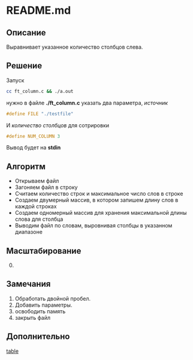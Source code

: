 # README.md

## Описание

Выравнивает указанное количество столбцов слева.

## Решение
Запуск
```bash
cc ft_column.c && ./a.out
```
нужно в файле **./ft_column.c** указать два параметра, _источник_

```c
#define FILE "./testfile"
```
И _количество столбцов_ для сотрировки

```c
#define NUM_COLUMN 3
```

Вывод будет на **stdin**

## Алгоритм

- Открываем файл
- Загоняем файл в строку
- Считаем количество строк и максимальное число слов в строке
- Создаем двумерный массив, в котором запишем длину слов в каждой строках
- Создаем одномерный массив для хранения максимальной длины слова для столбца
- Выводим файл по словам, выровнивая столбцы в указанном диапазоне

## Масштабирование

0.

## Замечания 

1. Обработать двойной пробел.
2. Добавить параметры.
3. освободить память
4. закрыть файл

## Дополнительно

[table](https://unix.stackexchange.com/questions/256739/how-do-i-properly-align-multi-column-text-file)
